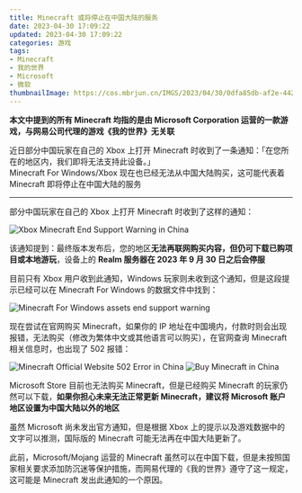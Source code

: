 ```yaml
---
title: Minecraft 或将停止在中国大陆的服务
date: 2023-04-30 17:09:22
updated: 2023-04-30 17:09:22
categories: 游戏
tags:
- Minecraft
- 我的世界
- Microsoft
- 微软
thumbnailImage: https://cos.mbrjun.cn/IMGS/2023/04/30/0dfa85db-af2e-442f-b452-dad94d5986fc.webp
---
```

**本文中提到的所有 Minecraft 均指的是由 Microsoft Corporation 运营的一款游戏，与网易公司代理的游戏《我的世界》无关联**  

近日部分中国玩家在自己的 Xbox 上打开 Minecraft 时收到了一条通知：「在您所在的地区内，我们即将无法支持此设备。」  
Minecraft For Windows/Xbox 现在也已经无法从中国大陆购买，这可能代表着 Minecraft 即将停止在中国大陆的服务  

<!-- more -->
---
部分中国玩家在自己的 Xbox 上打开 Minecraft 时收到了这样的通知：

![Xbox Minecraft End Support Warning in China](https://cos.mbrjun.cn/IMGS/2023/04/30/1106cfa7-194e-41b4-a74f-835d8a302138.webp)

该通知提到：最终版本发布后，您的地区**无法再联网购买内容，但仍可下载已购项目或本地游玩**，设备上的 **Realm 服务器在 2023 年 9 月 30 日之后会停服**  

目前只有 Xbox 用户收到此通知，Windows 玩家则未收到这个通知，但是这段提示已经可以在 Minecraft For Windows 的数据文件中找到：  

![Minecraft For Windows assets end support warning](https://cos.mbrjun.cn/IMGS/2023/04/30/6e0ee316-5b12-4af2-8593-f1697e1b07bb.webp)

现在尝试在官网购买 Minecraft，如果你的 IP 地址在中国境内，付款时则会出现报错，无法购买（修改为繁体中文或其他语言可以购买），在官网查询 Minecraft 相关信息时，也出现了 502 报错：  

![Minecraft Official Website 502 Error in China](https://cos.mbrjun.cn/IMGS/2023/04/30/1486e443-f8e8-4b25-90f8-811e6e45a409.webp)
![Buy Minecraft in China](https://cos.mbrjun.cn/IMGS/2023/05/10/53e9b34c-dda2-496f-8e3c-b3a086dd2c08.webp)

Microsoft Store 目前也无法购买 Minecraft，但是已经购买 Minecraft 的玩家仍然可以下载，**如果你担心未来无法正常更新 Minecraft，建议将 Microsoft 账户地区设置为中国大陆以外的地区**  

虽然 Microsoft 尚未发出官方通知，但是根据 Xbox 上的提示以及游戏数据中的文字可以推测，国际版的 Minecraft 可能无法再在中国大陆更新了。  

此前，Microsoft/Mojang 运营的 Minecraft 虽然可以在中国下载，但是未按照国家相关要求添加防沉迷等保护措施，而网易代理的《我的世界》遵守了这一规定，这可能是 Minecraft 发出此通知的一个原因。  
